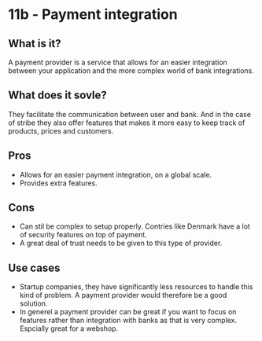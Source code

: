# 11b - Payment integration

## What is it?

A payment provider is a service that allows for an easier integration between your application and the more complex world of bank integrations.

## What does it sovle?

They facilitate the communication between user and bank. And in the case of stribe they also offer features that makes it more easy to keep track of products, prices and customers.

## Pros

- Allows for an easier payment integration, on a global scale.
- Provides extra features.

## Cons

- Can stil be complex to setup properly. Contries like Denmark have a lot of security features on top of payment.
- A great deal of trust needs to be given to this type of provider.

## Use cases

- Startup companies, they have significantly less resources to handle this kind of problem. A payment provider would therefore be a good solution.
- In generel a payment provider can be great if you want to focus on features rather than integration with banks as that is very complex. Espcially great for a webshop.
